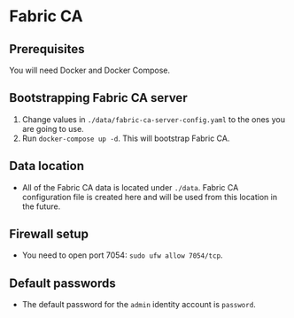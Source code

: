 # Fabric CA

## Prerequisites

You will need Docker and Docker Compose.

## Bootstrapping Fabric CA server

1. Change values in `./data/fabric-ca-server-config.yaml` to the ones you are
   going to use.
2. Run `docker-compose up -d`. This will bootstrap Fabric CA.

## Data location

- All of the Fabric CA data is located under `./data`. Fabric CA configuration
  file is created here and will be used from this location in the future.

## Firewall setup

- You need to open port 7054: `sudo ufw allow 7054/tcp`.

## Default passwords

- The default password for the `admin` identity account is `password`.
